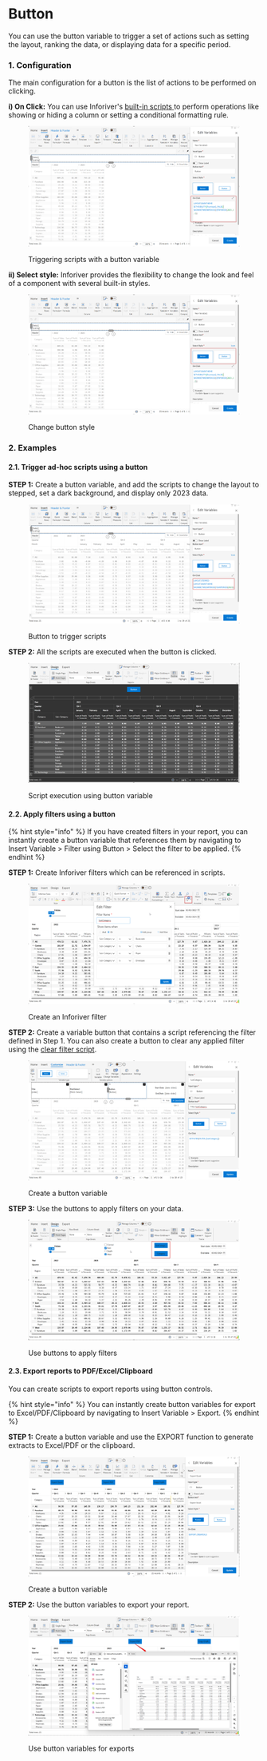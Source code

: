 # Button

You can use the button variable to trigger a set of actions such as setting the layout, ranking the data, or displaying data for a specific period.&#x20;

### 1. Configuration

The main configuration for a button is the list of actions to be performed on clicking.

**i) On Click:** You can use Inforiver's [built-in scripts ](../../../../../formula-syntax/scripting-functions/)to perform operations like showing or hiding a column or setting a conditional formatting rule.

<figure><img src="../../../../../.gitbook/assets/image (460).png" alt=""><figcaption><p>Triggering scripts with a button variable</p></figcaption></figure>

**ii) Select style:** Inforiver provides the flexibility to change the look and feel of a component with several built-in styles.

<figure><img src="../../../../../.gitbook/assets/image (461).png" alt=""><figcaption><p>Change button style</p></figcaption></figure>

### 2. Examples

#### &#x20;2.1. Trigger ad-hoc scripts using a button

**STEP 1:** Create a button variable, and add the scripts to change the layout to stepped, set a dark background, and display only 2023 data.

<figure><img src="../../../../../.gitbook/assets/image (469).png" alt=""><figcaption><p>Button to trigger scripts</p></figcaption></figure>

**STEP 2:** All the scripts are executed when the button is clicked.

<figure><img src="../../../../../.gitbook/assets/image (470).png" alt=""><figcaption><p>Script execution using button variable</p></figcaption></figure>

#### 2.2. Apply filters using a button

{% hint style="info" %}
If you have created filters in your report, you can instantly create a button variable that references them by navigating to Insert Variable > Filter using Button > Select the filter to be applied.
{% endhint %}

**STEP 1:** Create Inforiver filters which can be referenced in scripts.

<figure><img src="../../../../../.gitbook/assets/image (493).png" alt=""><figcaption><p>Create an Inforiver filter</p></figcaption></figure>

**STEP 2:** Create a variable button that contains a script referencing the filter defined in Step 1. You can also create a button to clear any applied filter using the [clear filter script](../../../../../formula-syntax/scripting-functions/setfilter.md#clearfilter).

<figure><img src="../../../../../.gitbook/assets/image (494).png" alt=""><figcaption><p>Create a button variable</p></figcaption></figure>

**STEP 3:** Use the buttons to apply filters on your data.

<figure><img src="../../../../../.gitbook/assets/image (495).png" alt=""><figcaption><p>Use buttons to apply filters</p></figcaption></figure>

#### &#x20;2.3. Export reports to PDF/Excel/Clipboard

You can create scripts to export reports using button controls.

{% hint style="info" %}
You can instantly create button variables for export to Excel/PDF/Clipboard by navigating to Insert Variable > Export.
{% endhint %}

**STEP 1:**  Create a button variable and use the EXPORT function to generate extracts to Excel/PDF or the clipboard.

<figure><img src="../../../../../.gitbook/assets/image (3) (1).png" alt=""><figcaption><p>Create a button variable</p></figcaption></figure>

**STEP 2:** Use the button variables to export your report.

<figure><img src="../../../../../.gitbook/assets/image (1) (1) (1) (1).png" alt=""><figcaption><p>Use button variables for exports</p></figcaption></figure>
